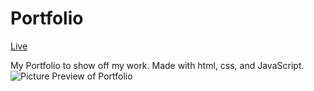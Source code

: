 # Portfolio
[Live](https://vinccitsui.me/)

My Portfolio to show off my work. Made with html, css, and JavaScript.
![Picture Preview of Portfolio](https://i.gyazo.com/f6640addc2dbc0176cb20a6b93fdb8b9.png)
